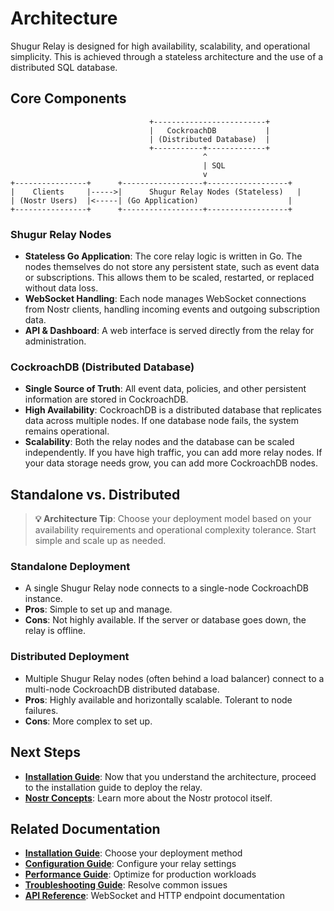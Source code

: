 # Architecture

Shugur Relay is designed for high availability, scalability, and operational simplicity. This is achieved through a stateless architecture and the use of a distributed SQL database.

## Core Components

```text
                               +-------------------------+
                               |   CockroachDB           |
                               | (Distributed Database)  |
                               +-----------+-------------+
                                           ^
                                           | SQL
                                           v
+----------------+      +------------------+------------------+
|    Clients     |----->|      Shugur Relay Nodes (Stateless)   |
| (Nostr Users)  |<-----| (Go Application)                    |
+----------------+      +------------------+------------------+
```

### Shugur Relay Nodes

- **Stateless Go Application**: The core relay logic is written in Go. The nodes themselves do not store any persistent state, such as event data or subscriptions. This allows them to be scaled, restarted, or replaced without data loss.
- **WebSocket Handling**: Each node manages WebSocket connections from Nostr clients, handling incoming events and outgoing subscription data.
- **API & Dashboard**: A web interface is served directly from the relay for administration.

### CockroachDB (Distributed Database)

- **Single Source of Truth**: All event data, policies, and other persistent information are stored in CockroachDB.
- **High Availability**: CockroachDB is a distributed database that replicates data across multiple nodes. If one database node fails, the system remains operational.
- **Scalability**: Both the relay nodes and the database can be scaled independently. If you have high traffic, you can add more relay nodes. If your data storage needs grow, you can add more CockroachDB nodes.

## Standalone vs. Distributed

> **💡 Architecture Tip**: Choose your deployment model based on your availability requirements and operational complexity tolerance. Start simple and scale up as needed.

### Standalone Deployment

- A single Shugur Relay node connects to a single-node CockroachDB instance.
- **Pros**: Simple to set up and manage.
- **Cons**: Not highly available. If the server or database goes down, the relay is offline.

### Distributed Deployment

- Multiple Shugur Relay nodes (often behind a load balancer) connect to a multi-node CockroachDB distributed database.
- **Pros**: Highly available and horizontally scalable. Tolerant to node failures.
- **Cons**: More complex to set up.

## Next Steps

- **[Installation Guide](./installation/INSTALLATION.md)**: Now that you understand the architecture, proceed to the installation guide to deploy the relay.
- **[Nostr Concepts](./CONCEPTS.md)**: Learn more about the Nostr protocol itself.

## Related Documentation

- **[Installation Guide](./installation/INSTALLATION.md)**: Choose your deployment method
- **[Configuration Guide](./CONFIGURATION.md)**: Configure your relay settings
- **[Performance Guide](./PERFORMANCE.md)**: Optimize for production workloads
- **[Troubleshooting Guide](./TROUBLESHOOTING.md)**: Resolve common issues
- **[API Reference](./API.md)**: WebSocket and HTTP endpoint documentation
